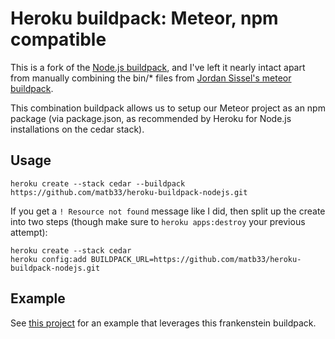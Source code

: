 # Heroku buildpack: Meteor, npm compatible

This is a fork of the [Node.js buildpack](https://github.com/heroku/heroku-buildpack-nodejs), and I've left it nearly intact apart from manually combining the bin/* files from [Jordan Sissel's meteor buildpack](https://github.com/jordansissel/heroku-buildpack-meteor).

This combination buildpack allows us to setup our Meteor project as an npm package (via package.json, as recommended by Heroku for Node.js installations on the cedar stack).

## Usage

```
heroku create --stack cedar --buildpack https://github.com/matb33/heroku-buildpack-nodejs.git
```

If you get a `! Resource not found` message like I did, then split up the create into two steps (though make sure to `heroku apps:destroy` your previous attempt):

```
heroku create --stack cedar
heroku config:add BUILDPACK_URL=https://github.com/matb33/heroku-buildpack-nodejs.git
```

## Example

See [this project](https://github.com/matb33/heroku-meteor-npm) for an example that leverages this frankenstein buildpack.